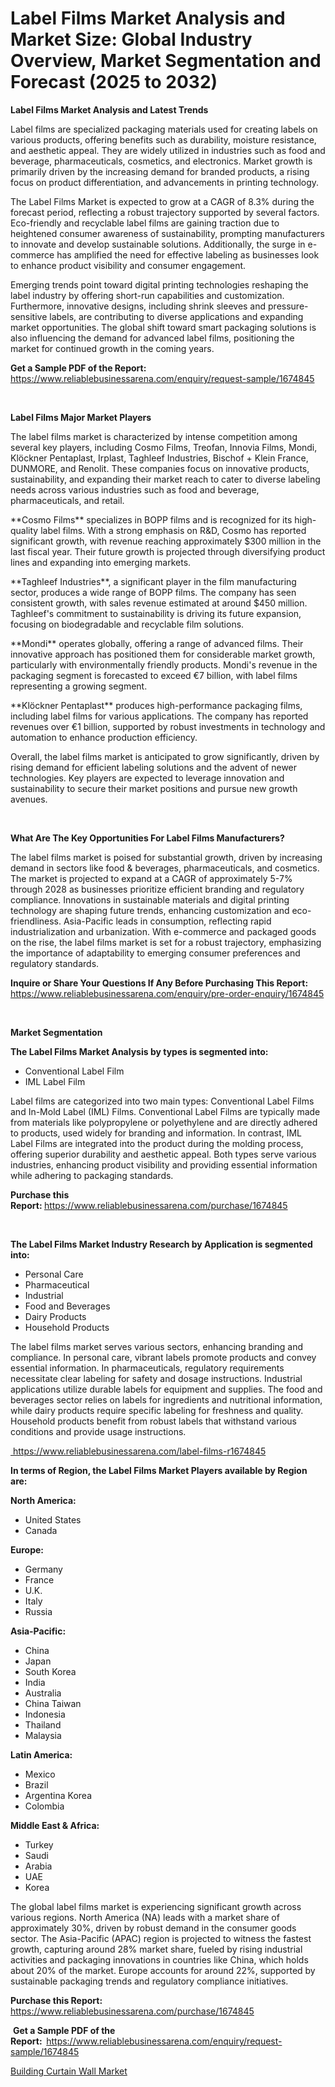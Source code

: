 <p><h1>Label Films Market Analysis and Market Size: Global Industry Overview, Market Segmentation and Forecast (2025 to 2032)</h1></p><p><strong>Label Films Market Analysis and Latest Trends</strong></p>
<p><p>Label films are specialized packaging materials used for creating labels on various products, offering benefits such as durability, moisture resistance, and aesthetic appeal. They are widely utilized in industries such as food and beverage, pharmaceuticals, cosmetics, and electronics. Market growth is primarily driven by the increasing demand for branded products, a rising focus on product differentiation, and advancements in printing technology.</p><p>The Label Films Market is expected to grow at a CAGR of 8.3% during the forecast period, reflecting a robust trajectory supported by several factors. Eco-friendly and recyclable label films are gaining traction due to heightened consumer awareness of sustainability, prompting manufacturers to innovate and develop sustainable solutions. Additionally, the surge in e-commerce has amplified the need for effective labeling as businesses look to enhance product visibility and consumer engagement.</p><p>Emerging trends point toward digital printing technologies reshaping the label industry by offering short-run capabilities and customization. Furthermore, innovative designs, including shrink sleeves and pressure-sensitive labels, are contributing to diverse applications and expanding market opportunities. The global shift toward smart packaging solutions is also influencing the demand for advanced label films, positioning the market for continued growth in the coming years.</p></p>
<p><strong>Get a Sample PDF of the Report:&nbsp;</strong> <a href="https://www.reliablebusinessarena.com/enquiry/request-sample/1674845?utm_campaign=3138&utm_medium=2&utm_source=Github&utm_content=ia&utm_term=01042025&utm_id=label-films">https://www.reliablebusinessarena.com/enquiry/request-sample/1674845</a></p>
<p>&nbsp;</p>
<p><strong>Label Films Major Market Players</strong></p>
<p><p>The label films market is characterized by intense competition among several key players, including Cosmo Films, Treofan, Innovia Films, Mondi, Klöckner Pentaplast, Irplast, Taghleef Industries, Bischof + Klein France, DUNMORE, and Renolit. These companies focus on innovative products, sustainability, and expanding their market reach to cater to diverse labeling needs across various industries such as food and beverage, pharmaceuticals, and retail.</p><p>**Cosmo Films** specializes in BOPP films and is recognized for its high-quality label films. With a strong emphasis on R&D, Cosmo has reported significant growth, with revenue reaching approximately $300 million in the last fiscal year. Their future growth is projected through diversifying product lines and expanding into emerging markets.</p><p>**Taghleef Industries**, a significant player in the film manufacturing sector, produces a wide range of BOPP films. The company has seen consistent growth, with sales revenue estimated at around $450 million. Taghleef's commitment to sustainability is driving its future expansion, focusing on biodegradable and recyclable film solutions.</p><p>**Mondi** operates globally, offering a range of advanced films. Their innovative approach has positioned them for considerable market growth, particularly with environmentally friendly products. Mondi's revenue in the packaging segment is forecasted to exceed €7 billion, with label films representing a growing segment.</p><p>**Klöckner Pentaplast** produces high-performance packaging films, including label films for various applications. The company has reported revenues over €1 billion, supported by robust investments in technology and automation to enhance production efficiency.</p><p>Overall, the label films market is anticipated to grow significantly, driven by rising demand for efficient labeling solutions and the advent of newer technologies. Key players are expected to leverage innovation and sustainability to secure their market positions and pursue new growth avenues.</p></p>
<p>&nbsp;</p>
<p><strong>What Are The Key Opportunities For Label Films Manufacturers?</strong></p>
<p><p>The label films market is poised for substantial growth, driven by increasing demand in sectors like food & beverages, pharmaceuticals, and cosmetics. The market is projected to expand at a CAGR of approximately 5-7% through 2028 as businesses prioritize efficient branding and regulatory compliance. Innovations in sustainable materials and digital printing technology are shaping future trends, enhancing customization and eco-friendliness. Asia-Pacific leads in consumption, reflecting rapid industrialization and urbanization. With e-commerce and packaged goods on the rise, the label films market is set for a robust trajectory, emphasizing the importance of adaptability to emerging consumer preferences and regulatory standards.</p></p>
<p><strong>Inquire or Share Your Questions If Any Before Purchasing This Report:</strong> <a href="https://www.reliablebusinessarena.com/enquiry/pre-order-enquiry/1674845?utm_campaign=3138&utm_medium=2&utm_source=Github&utm_content=ia&utm_term=01042025&utm_id=label-films">https://www.reliablebusinessarena.com/enquiry/pre-order-enquiry/1674845</a></p>
<p>&nbsp;</p>
<p><strong>Market Segmentation</strong></p>
<p><strong>The Label Films Market Analysis by types is segmented into:</strong></p>
<p><ul><li>Conventional Label Film</li><li>IML Label Film</li></ul></p>
<p><p>Label films are categorized into two main types: Conventional Label Films and In-Mold Label (IML) Films. Conventional Label Films are typically made from materials like polypropylene or polyethylene and are directly adhered to products, used widely for branding and information. In contrast, IML Label Films are integrated into the product during the molding process, offering superior durability and aesthetic appeal. Both types serve various industries, enhancing product visibility and providing essential information while adhering to packaging standards.</p></p>
<p><strong>Purchase this Report:&nbsp;</strong><a href="https://www.reliablebusinessarena.com/purchase/1674845?utm_campaign=3138&utm_medium=2&utm_source=Github&utm_content=ia&utm_term=01042025&utm_id=label-films">https://www.reliablebusinessarena.com/purchase/1674845</a></p>
<p>&nbsp;</p>
<p><strong>The Label Films Market Industry Research by Application is segmented into:</strong></p>
<p><ul><li>Personal Care</li><li>Pharmaceutical</li><li>Industrial</li><li>Food and Beverages</li><li>Dairy Products</li><li>Household Products</li></ul></p>
<p><p>The label films market serves various sectors, enhancing branding and compliance. In personal care, vibrant labels promote products and convey essential information. In pharmaceuticals, regulatory requirements necessitate clear labeling for safety and dosage instructions. Industrial applications utilize durable labels for equipment and supplies. The food and beverages sector relies on labels for ingredients and nutritional information, while dairy products require specific labeling for freshness and quality. Household products benefit from robust labels that withstand various conditions and provide usage instructions.</p></p>
<p><a href="https://www.reliablebusinessarena.com/label-films-r1674845?utm_campaign=3138&utm_medium=2&utm_source=Github&utm_content=ia&utm_term=01042025&utm_id=label-films">&nbsp;https://www.reliablebusinessarena.com/label-films-r1674845</a></p>
<p><strong>In terms of Region, the Label Films Market Players available by Region are:</strong></p>
<p>
    <p> <strong> North America: </strong>
        <ul>
            <li>United States</li>
            <li>Canada</li>
        </ul>
        </p> 
    <p> <strong> Europe: </strong>
        <ul>
            <li>Germany</li>
            <li>France</li>
            <li>U.K.</li>
            <li>Italy</li>
            <li>Russia</li>
        </ul>
        </p> 
    <p> <strong> Asia-Pacific: </strong>
        <ul>
            <li>China</li>
            <li>Japan</li>
            <li>South Korea</li>
            <li>India</li>
            <li>Australia</li>
            <li>China Taiwan</li>
            <li>Indonesia</li>
            <li>Thailand</li>
            <li>Malaysia</li>
        </ul>
        </p> 
    <p> <strong> Latin America: </strong>
        <ul>
            <li>Mexico</li>
            <li>Brazil</li>
            <li>Argentina Korea</li>
            <li>Colombia</li>
        </ul>
        </p> 
    <p> <strong> Middle East & Africa: </strong>
        <ul>
            <li>Turkey</li>
            <li>Saudi</li>
            <li>Arabia</li>
            <li>UAE</li>
            <li>Korea</li>
        </ul>
    </p>
    </p>
<p><p>The global label films market is experiencing significant growth across various regions. North America (NA) leads with a market share of approximately 30%, driven by robust demand in the consumer goods sector. The Asia-Pacific (APAC) region is projected to witness the fastest growth, capturing around 28% market share, fueled by rising industrial activities and packaging innovations in countries like China, which holds about 20% of the market. Europe accounts for around 22%, supported by sustainable packaging trends and regulatory compliance initiatives.</p></p>
<p><strong>Purchase this Report: </strong><a href="https://www.reliablebusinessarena.com/purchase/1674845?utm_campaign=3138&utm_medium=2&utm_source=Github&utm_content=ia&utm_term=01042025&utm_id=label-films">https://www.reliablebusinessarena.com/purchase/1674845</a></p>
<p>&nbsp;<strong>Get a Sample PDF of the Report:&nbsp;&nbsp;</strong><a href="https://www.reliablebusinessarena.com/enquiry/request-sample/1674845?utm_campaign=3138&utm_medium=2&utm_source=Github&utm_content=ia&utm_term=01042025&utm_id=label-films">https://www.reliablebusinessarena.com/enquiry/request-sample/1674845</a></p>
<p><strong></strong></p>
<p><p><a href="https://github.com/momossidram/Market-Research-Report-List-1/blob/main/building-curtain-wall-market.md?utm_campaign=3138&utm_medium=2&utm_source=Github&utm_content=ia&utm_term=01042025&utm_id=label-films">Building Curtain Wall Market</a></p></p>
